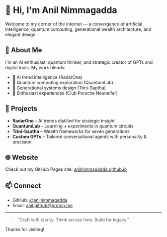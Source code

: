 # 👋 Hi, I'm Anil Nimmagadda

Welcome to my corner of the internet — a convergence of artificial intelligence, quantum computing, generational wealth architecture, and elegant design.

## 🧠 About Me
I'm an AI enthusiast, quantum thinker, and strategic creator of GPTs and digital tools. My work blends:
- 🤖 AI trend intelligence (RadarOne)
- 🧮 Quantum computing exploration (QuantumLab)
- 🧬 Generational systems design (Trini-Saptha)
- 🚗 Enthusiast experiences (Club Porsche Neunelfer)

## 🚀 Projects
- **RadarOne** – AI trends distilled for strategic insight
- **QuantumLab** – Learning + experiments in quantum circuits
- **Trini-Saptha** – Wealth frameworks for seven generations
- **Custom GPTs** – Tailored conversational agents with personality & precision

## 🌐 Website
Check out my GitHub Pages site: [anilnimmagadda.github.io](https://anilnimmagadda.github.io)

## 📫 Connect
- GitHub: [@anilnimmagadda](https://github.com/anilnimmagadda)
- Email: anil.github@proton.me

---
> "Craft with clarity. Think across time. Build for legacy."

Thanks for visiting!
